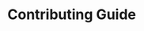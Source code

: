 # Contributing Guide

<!-- TODO: Complete this guide

First off, thanks for your interest in contributing to Jokes. :heart:

This is a generic guide that states how to contribute to Jokes in a way that is efficient for everyone. -->
